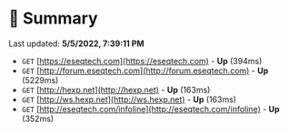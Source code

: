 # 📖 Summary
Last updated: **5/5/2022, 7:39:11 PM**

- `GET` [https://eseqtech.com](https://eseqtech.com) - **Up** (394ms)
- `GET` [http://forum.eseqtech.com](http://forum.eseqtech.com) - **Up** (5229ms)
- `GET` [http://hexp.net](http://hexp.net) - **Up** (163ms)
- `GET` [http://ws.hexp.net](http://ws.hexp.net) - **Up** (163ms)
- `GET` [http://eseqtech.com/infoline](http://eseqtech.com/infoline) - **Up** (352ms)
